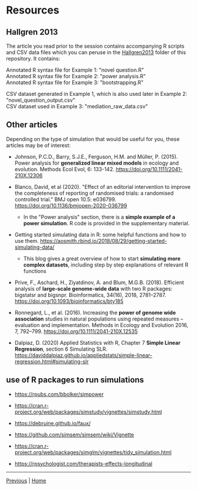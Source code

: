 # Resources

## Hallgren 2013

The article you read prior to the session contains accompanying R scripts and CSV data files which you can peruse in the [Hallgren2013](./Hallgren2013) folder of this repository. It contains:  

Annotated R syntax file for Example 1: "novel question.R"  
Annotated R syntax file for Example 2: "power analysis.R"  
Annotated R syntax file for Example 3: "bootstrapping.R"  

CSV dataset generated in Example 1, which is also used later in Example 2: "novel_question_output.csv"  
CSV dataset used in Example 3: "mediation_raw_data.csv"

## Other articles

Depending on the type of simulation that would be useful for you, these articles may be of interest:  

* Johnson, P.C.D., Barry, S.J.E., Ferguson, H.M. and Müller, P. (2015). Power analysis for **generalized linear mixed models** in ecology and evolution. Methods Ecol Evol, 6: 133-142. <a href="https://doi.org/10.1111/2041-210X.12306" target="_blank">https://doi.org/10.1111/2041-210X.12306</a>

* Blanco, David, et al (2020). "Effect of an editorial intervention to improve the completeness of reporting of randomised trials: a randomised controlled trial." BMJ open 10.5: e036799. <a href="https://doi.org/10.1136/bmjopen-2020-036799" target="_blank">https://doi.org/10.1136/bmjopen-2020-036799</a>
  * In the "Power analysis" section, there is a **simple example of a power simulation**. R code is provided in the supplementary material. 

* Getting started simulating data in R: some helpful functions and how to use them. <a href="https://aosmith.rbind.io/2018/08/29/getting-started-simulating-data/" target="_blank">https://aosmith.rbind.io/2018/08/29/getting-started-simulating-data/</a> 
  * This blog gives a great overview of how to start **simulating more complex datasets**, including step by step explanations of relevant R functions 

* Prive, F., Aschard, H., Ziyatdinov, A. and Blum, M.G.B. (2018). Efficient analysis of **large-scale genome-wide data** with two R packages: bigstatsr and bigsnpr. Bioinformatics, 34(16), 2018, 2781–2787. <a href="https://doi.org/10.1093/bioinformatics/bty185" target="_blank">https://doi.org/10.1093/bioinformatics/bty185</a>  

* Ronnegard, L., et al. (2016). Increasing the **power of genome wide association** studies in natural populations using repeated measures – evaluation and implementation. Methods in Ecology and Evolution 2016, 7, 792–799. <a href="https://doi.org/10.1111/2041-210X.12535" target="_blank">https://doi.org/10.1111/2041-210X.12535</a>

* Dalpiaz, D. (2020) Applied Statistics with R, Chapter 7 **Simple Linear Regression**, section 6  Simulating SLR. <a href="https://daviddalpiaz.github.io/appliedstats/simple-linear-regression.html#simulating-slr" target="_blank">https://daviddalpiaz.github.io/appliedstats/simple-linear-regression.html#simulating-slr</a>


## use of R packages to run simulations  

* <a href="https://rpubs.com/bbolker/simpower" target="_blank">https://rpubs.com/bbolker/simpower</a>

* <a href="https://cran.r-project.org/web/packages/simstudy/vignettes/simstudy.html" target="_blank">https://cran.r-project.org/web/packages/simstudy/vignettes/simstudy.html</a>

* <a href="https://debruine.github.io/faux/" target="_blank">https://debruine.github.io/faux/</a>  

* <a href="https://github.com/simsem/simsem/wiki/Vignette" target="_blank">https://github.com/simsem/simsem/wiki/Vignette</a> 

* <a href="https://cran.r-project.org/web/packages/simglm/vignettes/tidy_simulation.html" target="_blank">https://cran.r-project.org/web/packages/simglm/vignettes/tidy_simulation.html</a>   

* <a href="https://rpsychologist.com/therapists-effects-longitudinal" target="_blank">https://rpsychologist.com/therapists-effects-longitudinal</a>  


***

[Previous](./real-life-example.md) | [Home](./README.md)


